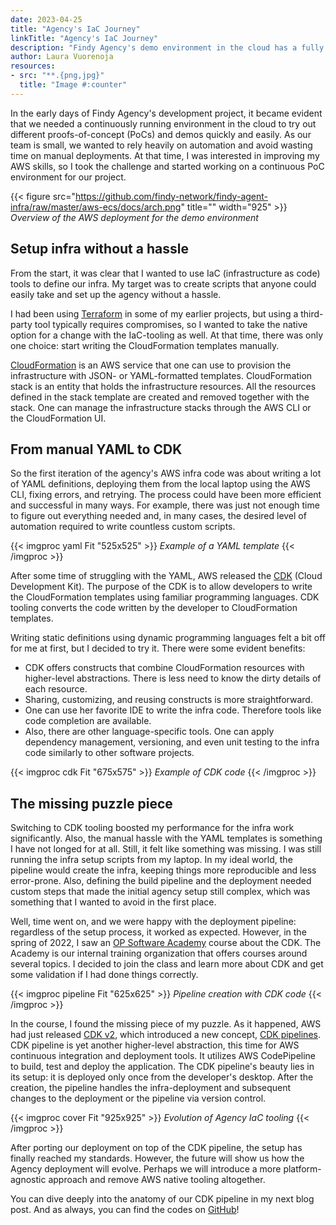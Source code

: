 ```yaml
---
date: 2023-04-25
title: "Agency's IaC Journey"
linkTitle: "Agency's IaC Journey"
description: "Findy Agency's demo environment in the cloud has a fully automated deployment pipeline. The colorful history of the project's IaC tooling includes different phases, from writing CloudFormation YAML manually to porting the deployment on top of CDK pipelines."
author: Laura Vuorenoja
resources:
- src: "**.{png,jpg}"
  title: "Image #:counter"
---
```


In the early days of Findy Agency's development project, it became evident that we needed
a continuously running environment in the cloud to try out different proofs-of-concept (PoCs)
and demos quickly and easily. As our team is small, we wanted to rely heavily on automation
and avoid wasting time on manual deployments. At that time, I was interested in improving
my AWS skills, so I took the challenge and started working on a continuous PoC environment for our project.

{{< figure src="https://github.com/findy-network/findy-agent-infra/raw/master/aws-ecs/docs/arch.png" title="" width="925" >}}
*Overview of the AWS deployment for the demo environment*

## Setup infra without a hassle

From the start, it was clear that I wanted to use IaC (infrastructure as code) tools to define
our infra. My target was to create scripts that anyone could easily take and
set up the agency without a hassle.

I had been using [Terraform](https://www.terraform.io/) in some of my earlier projects, but using
a third-party tool typically requires compromises, so I wanted to take the native option for
a change with the IaC-tooling as well. At that time, there was only one choice: start writing
the CloudFormation templates manually.

[CloudFormation](https://aws.amazon.com/cloudformation/) is an AWS service that one can use
to provision the infrastructure with JSON- or YAML-formatted templates. CloudFormation stack
is an entity that holds the infrastructure resources. All the resources defined in
the stack template are created and removed together with the stack. One can manage
the infrastructure stacks through the AWS CLI or the CloudFormation UI.

## From manual YAML to CDK

So the first iteration of the agency's AWS infra code was about writing a lot of YAML definitions,
deploying them from the local laptop using the AWS CLI, fixing errors, and retrying.
The process could have been more efficient and successful in many ways. For example,
there was just not enough time to figure out everything needed and, in many cases,
the desired level of automation required to write countless custom scripts.

{{< imgproc yaml Fit "525x525" >}}
<em>Example of a YAML template</em>
{{< /imgproc >}}

After some time of struggling with the YAML, AWS released the [CDK](https://aws.amazon.com/cdk/)
(Cloud Development Kit). The purpose of the CDK is to allow developers to write
the CloudFormation templates using familiar programming languages. CDK tooling converts
the code written by the developer to CloudFormation templates.

Writing static definitions using dynamic programming languages felt a bit off for me at first,
but I decided to try it. There were some evident benefits:

* CDK offers constructs that combine CloudFormation resources with higher-level abstractions.
There is less need to know the dirty details of each resource.
* Sharing, customizing, and reusing constructs is more straightforward.
* One can use her favorite IDE to write the infra code. Therefore tools like code completion are available.
* Also, there are other language-specific tools. One can apply dependency management, versioning,
and even unit testing to the infra code similarly to other software projects.

{{< imgproc cdk Fit "675x575" >}}
<em>Example of CDK code</em>
{{< /imgproc >}}

## The missing puzzle piece

Switching to CDK tooling boosted my performance for the infra work significantly.
Also, the manual hassle with the YAML templates is something I have not longed for at all.
Still, it felt like something was missing. I was still running the infra setup scripts
from my laptop. In my ideal world, the pipeline would create the infra, keeping things
more reproducible and less error-prone. Also, defining the build pipeline and the deployment
needed custom steps that made the initial agency setup still complex, which was something that
I wanted to avoid in the first place.

Well, time went on, and we were happy with the deployment pipeline: regardless of
the setup process, it worked as expected. However, in the spring of 2022, I saw
an [OP Software Academy](https://op-careers.fi/content/What-is-studying-at-the-Software-Academy-all-about/?locale=en_GB)
course about the CDK. The Academy is our internal training organization
that offers courses around several topics. I decided to join the class and learn more about CDK
and get some validation if I had done things correctly.

{{< imgproc pipeline Fit "625x625" >}}
<em>Pipeline creation with CDK code</em>
{{< /imgproc >}}

In the course, I found the missing piece of my puzzle. As it happened, AWS had just released [CDK v2](https://docs.aws.amazon.com/cdk/v2/guide/migrating-v2.html),
which introduced a new concept, [CDK pipelines](https://docs.aws.amazon.com/cdk/v2/guide/cdk_pipeline.html).
CDK pipeline is yet another higher-level abstraction, this time for AWS continuous integration
and deployment tools. It utilizes AWS CodePipeline to build, test and deploy the application.
The CDK pipeline's beauty lies in its setup: it is deployed only once from the developer's desktop.
After the creation, the pipeline handles the infra-deployment and subsequent changes to
the deployment or the pipeline via version control.

{{< imgproc cover Fit "925x925" >}}
<em>Evolution of Agency IaC tooling</em>
{{< /imgproc >}}

After porting our deployment on top of the CDK pipeline, the setup has finally reached my standards.
However, the future will show us how the Agency deployment will evolve. Perhaps we will introduce
a more platform-agnostic approach and remove AWS native tooling altogether.

 You can dive deeply into the anatomy of our CDK pipeline in my next blog post.
 And as always, you can find the codes on [GitHub](https://github.com/findy-network/findy-agent-infra/tree/master/aws-ecs#readme)!
